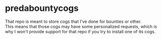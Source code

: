 # predabountycogs

That repo is meant to store cogs that I've done for bounties or other.<br>
This means that those cogs may have some personalized requests, which is why I won't provide support for that repo if you try to install one of its cogs.
